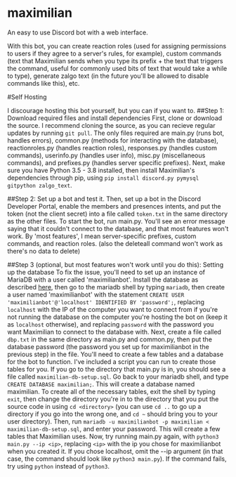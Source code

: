 # maximilian

An easy to use Discord bot with a web interface. 

With this bot, you can create reaction roles (used for assigning permissions to users if they agree to a server's rules, for example), custom commands (text that Maximilian sends when you type its prefix + the text that triggers the command, useful for commonly used bits of text that would take a while to type), generate zalgo text (in the future you'll be allowed to disable commands like this), etc.

#Self Hosting

I discourage hosting this bot yourself, but you can if you want to.
##Step 1: Download required files and install dependencies 
First, clone or download the source. I recommend cloning the source, as you can recieve regular updates by running `git pull`. The only files required are main.py (runs bot, handles errors), common.py (methods for interacting with the database), reactionroles.py (handles reaction roles), responses.py (handles custom commands), userinfo.py (handles user info), misc.py (miscellaneous commands), and prefixes.py (handles server specific prefixes).
Next, make sure you have Python 3.5 - 3.8 installed, then install Maximilian's dependencies through pip, using `pip install discord.py pymysql gitpython zalgo_text`.

##Step 2: Set up a bot and test it.
Then, set up a bot in the Discord Developer Portal, enable the members and presences intents, and put the token (not the client secret) into a file called `token.txt` in the same directory as the other files.
To start the bot, run main.py. You'll see an error message saying that it couldn't connect to the database, and that most features won't work. By 'most features', I mean server-specific prefixes, custom commands, and reaction roles. (also the deleteall command won't work as there's no data to delete)

##Step 3 (optional, but most features won't work until you do this): Setting up the database
To fix the issue, you'll need to set up an instance of MariaDB with a user called 'maximilianbot'. Install the database as described [here](https://mariadb.com/kb/en/getting-installing-and-upgrading-mariadb/), then go to the mariadb shell by typing `mariadb`, then create a user named 'maximilianbot' with the statement `CREATE USER 'maximilianbot'@'localhost' IDENTIFIED BY 'password';`, replacing `localhost` with the IP of the computer you want to connect from if you're not running the database on the computer you're hosting the bot on (keep it as `localhost` otherwise), and replacing `password` with the password you want Maximilian to connect to the database with. 
Next, create a file called `dbp.txt` in the same directory as main.py and common.py, then put the database password (the password you set up for maximilianbot in the previous step) in the file.
You'll need to create a few tables and a database for the bot to function. 
I've included a script you can run to create those tables for you. If you go to the directory that main.py is in, you should see a file called `maximilian-db-setup.sql`. Go back to your mariadb shell, and type `CREATE DATABASE maximilian;`. This will create a database named maximilian. 
To create all of the necessary tables, exit the shell by typing `exit`, then change the directory you're in to the directory that you put the source code in using `cd <directory>` (you can use `cd ..` to go up a directory if you go into the wrong one, and `cd ~` should bring you to your user directory).
Then, run `mariadb -u maximilianbot -p maximilian < maximilian-db-setup.sql`, and enter your password. This will create a few tables that Maximilian uses. 
Now, try running main.py again, with `python3 main.py --ip <ip>`, replacing `<ip>` with the ip you chose for maximilianbot when you created it. If you chose localhost, omit the --ip argument (in that case, the command should look like `python3 main.py`). If the command fails, try using `python` instead of `python3`.
